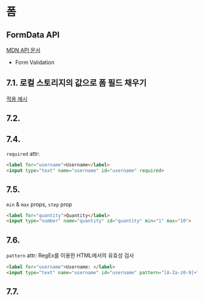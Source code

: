 # 폼

## FormData API

[MDN API 문서](https://developer.mozilla.org/en-US/docs/Web/API/FormData)

* Form Validation

## 7.1. 로컬 스토리지의 값으로 폼 필드 채우기

[적용 예시](./7-1-load-from-localstorage.js)

## 7.2. 

## 7.4.

`required` attr:

```html
<label for="username">Username</label>
<input type="text" name="username" id="username" required>
```

## 7.5.

`min` & `max` props, `step` prop

```html
<label for="quantity">Quantity</label>
<input type="number" name="quantity" id="quantity" min="1" max="10">
```

## 7.6.

`pattern` attr: RegEx를 이용한 HTML에서의 유효성 검사

```html
<label for="username">Username: </label>
<input type="text" name="username" id="username" pattern="[A-Za-z0-9]+">
```


## 7.7.